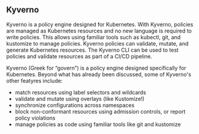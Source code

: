 ## Kyverno

Kyverno is a policy engine designed for Kubernetes. With Kyverno, policies are managed as 
Kubernetes resources and no new language is required to write policies. This allows using 
familiar tools such as kubectl, git, and kustomize to manage policies. Kyverno policies 
can validate, mutate, and generate Kubernetes resources. The Kyverno CLI can be used to 
test policies and validate resources as part of a CI/CD pipeline.

Kyverno (Greek for “govern”) is a policy engine designed specifically for Kubernetes. Beyond what has already been discussed, some of Kyverno's other featyres include:

* match resources using label selectors and wildcards
* validate and mutate using overlays (like Kustomize!)
* synchronize configurations across namespaces
* block non-conformant resources using admission controls, or report policy violations
* manage policies as code using familiar tools like git and kustomize